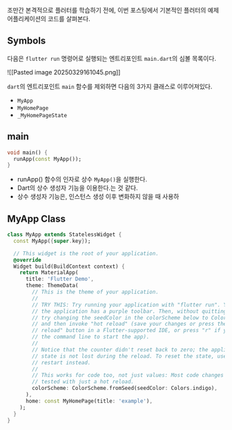 
조만간 본격적으로 플러터를 학습하기 전에, 이번 포스팅에서 기본적인 플러터의 예제 어플리케이션의 코드를 살펴본다.

## Symbols

다음은 `flutter run` 명령어로 실행되는 엔트리포인트 `main.dart`의 심볼 목록이다.

![[Pasted image 20250329161045.png]]

`dart`의 엔트리포인트 `main` 함수를 제외하면 다음의 3가지 클래스로 이루어져있다.
- `MyApp`
- `MyHomePage`
- `_MyHomePageState`

## main
```dart
void main() {
  runApp(const MyApp());
}
```
- runApp() 함수의 인자로 상수 `MyApp()`을 실행한다.
- Dart의 상수 생성자 기능을 이용한다.는 것 같다.
- 상수 생성자 기능은, 인스턴스 생성 이후 변화하지 않을 때 사용하

## MyApp Class
```dart
class MyApp extends StatelessWidget {
  const MyApp({super.key});

  // This widget is the root of your application.
  @override
  Widget build(BuildContext context) {
    return MaterialApp(
      title: 'Flutter Demo',
      theme: ThemeData(
        // This is the theme of your application.
        //
        // TRY THIS: Try running your application with "flutter run". You'll see
        // the application has a purple toolbar. Then, without quitting the app,
        // try changing the seedColor in the colorScheme below to Colors.green
        // and then invoke "hot reload" (save your changes or press the "hot
        // reload" button in a Flutter-supported IDE, or press "r" if you used
        // the command line to start the app).
        //
        // Notice that the counter didn't reset back to zero; the application
        // state is not lost during the reload. To reset the state, use hot
        // restart instead.
        //
        // This works for code too, not just values: Most code changes can be
        // tested with just a hot reload.
        colorScheme: ColorScheme.fromSeed(seedColor: Colors.indigo),
      ),
      home: const MyHomePage(title: 'example'),
    );
  }
}
```